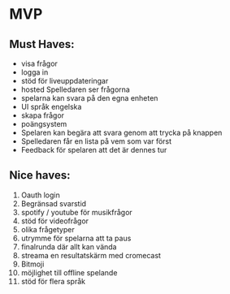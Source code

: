 # MVP

## Must Haves:
- visa frågor
- logga in
- stöd för liveuppdateringar
- hosted Spelledaren ser frågorna
- spelarna kan svara på den egna enheten
- UI språk engelska
- skapa frågor
- poängsystem
- Spelaren kan begära att svara genom att trycka på knappen
- Spelledaren får en lista på vem som var först
- Feedback för spelaren att det är dennes tur

## Nice haves:
1. Oauth login
2. Begränsad svarstid
1. spotify / youtube för musikfrågor
2. stöd för videofrågor
2. olika frågetyper
2. utrymme för spelarna att ta paus
2. finalrunda där allt kan vända
2. streama en resultatskärm med cromecast
2. Bitmoji
2. möjlighet till offline spelande
2. stöd för flera språk
